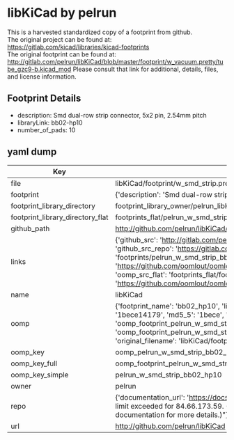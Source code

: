 # libKiCad by pelrun  
This is a harvested standardized copy of a footprint from github.  
The original project can be found at:  
https://gitlab.com/kicad/libraries/kicad-footprints  
The original footprint can be found at:
http://gitlab.com/pelrun/libKiCad/blob/master/footprint/w_vacuum.pretty/tube_gzc9-b.kicad_mod
Please consult that link for additional, details, files, and license information.  
## Footprint Details
* description: Smd dual-row strip connector, 5x2 pin, 2.54mm pitch  
* libraryLink: bb02-hp10  
* number_of_pads: 10  
## yaml dump  
| Key | Value |  
| --- | --- |  
| file | libKiCad/footprint/w_smd_strip.pretty/bb02-hp10.kicad_mod |  
| footprint | {'description': 'Smd dual-row strip connector, 5x2 pin, 2.54mm pitch', 'libraryLink': 'bb02-hp10', 'number_of_pads': 10} |  
| footprint_library_directory | footprint_library_owner/pelrun_libKiCad |  
| footprint_library_directory_flat | footprints_flat/pelrun_w_smd_strip_bb02_hp10/working |  
| github_path | http://github.com/pelrun/libKiCad/blob/master/footprint/w_smd_strip.pretty/bb02-hp10.kicad_mod |  
| links | {'github_src': 'http://gitlab.com/pelrun/libKiCad/blob/master/footprint/w_vacuum.pretty/tube_gzc9-b.kicad_mod', 'github_src_repo': 'https://gitlab.com/kicad/libraries/kicad-footprints', 'oomp_bot': 'footprints/pelrun_w_smd_strip_bb02_hp10/working', 'oomp_bot_github': 'https://github.com/oomlout/oomlout_oomp_footprint_bot/tree/main/footprints/pelrun_w_smd_strip_bb02_hp10/working', 'oomp_src_flat': 'footprints_flat/footprints_flat/pelrun_w_smd_strip_bb02_hp10/working', 'oomp_src_flat_github': 'https://github.com/oomlout/oomlout_oomp_footprint_src/tree/main/footprints_flat/pelrun_w_smd_strip_bb02_hp10/working'} |  
| name | libKiCad |  
| oomp | {'footprint_name': 'bb02_hp10', 'library_name': 'w_smd_strip', 'md5': '1bece14179d20a2ba83049981e86ea63', 'md5_10': '1bece14179', 'md5_5': '1bece', 'md5_6': '1bece1', 'oomp_key': 'oomp_pelrun_w_smd_strip_bb02_hp10', 'oomp_key_extra': 'oomp_footprint_pelrun_w_smd_strip_bb02_hp10', 'oomp_key_full': 'oomp_footprint_pelrun_w_smd_strip_bb02_hp10_1bece1', 'oomp_key_simple': 'pelrun_w_smd_strip_bb02_hp10', 'original_filename': 'libKiCad/footprint/w_smd_strip.pretty/bb02-hp10.kicad_mod', 'owner_name': 'pelrun'} |  
| oomp_key | oomp_pelrun_w_smd_strip_bb02_hp10 |  
| oomp_key_full | oomp_footprint_pelrun_w_smd_strip_bb02_hp10 |  
| oomp_key_simple | pelrun_w_smd_strip_bb02_hp10 |  
| owner | pelrun |  
| repo | {'documentation_url': 'https://docs.github.com/rest/overview/resources-in-the-rest-api#rate-limiting', 'message': "API rate limit exceeded for 84.66.173.59. (But here's the good news: Authenticated requests get a higher rate limit. Check out the documentation for more details.)"} |  
| url | http://github.com/pelrun/libKiCad |  

